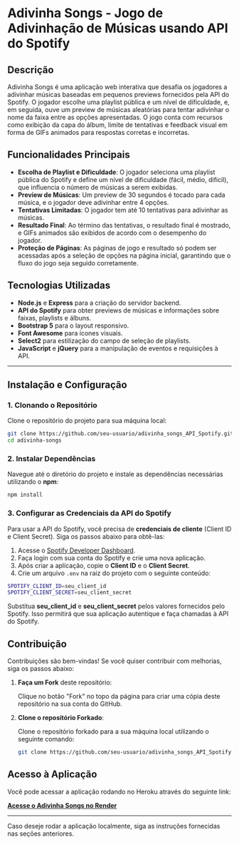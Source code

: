 # Adivinha Songs - Jogo de Adivinhação de Músicas usando API do Spotify

## Descrição

Adivinha Songs é uma aplicação web interativa que desafia os jogadores a adivinhar músicas baseadas em pequenos previews fornecidos pela API do Spotify. O jogador escolhe uma playlist pública e um nível de dificuldade, e, em seguida, ouve um preview de músicas aleatórias para tentar adivinhar o nome da faixa entre as opções apresentadas. O jogo conta com recursos como exibição da capa do álbum, limite de tentativas e feedback visual em forma de GIFs animados para respostas corretas e incorretas.

## Funcionalidades Principais

- **Escolha de Playlist e Dificuldade**: O jogador seleciona uma playlist pública do Spotify e define um nível de dificuldade (fácil, médio, difícil), que influencia o número de músicas a serem exibidas.
- **Preview de Músicas**: Um preview de 30 segundos é tocado para cada música, e o jogador deve adivinhar entre 4 opções.
- **Tentativas Limitadas**: O jogador tem até 10 tentativas para adivinhar as músicas.
- **Resultado Final**: Ao término das tentativas, o resultado final é mostrado, e GIFs animados são exibidos de acordo com o desempenho do jogador.
- **Proteção de Páginas**: As páginas de jogo e resultado só podem ser acessadas após a seleção de opções na página inicial, garantindo que o fluxo do jogo seja seguido corretamente.

## Tecnologias Utilizadas

- **Node.js** e **Express** para a criação do servidor backend.
- **API do Spotify** para obter previews de músicas e informações sobre faixas, playlists e álbuns.
- **Bootstrap 5** para o layout responsivo.
- **Font Awesome** para ícones visuais.
- **Select2** para estilização do campo de seleção de playlists.
- **JavaScript** e **jQuery** para a manipulação de eventos e requisições à API.

---

## Instalação e Configuração

### 1. Clonando o Repositório

Clone o repositório do projeto para sua máquina local:

```bash
git clone https://github.com/seu-usuario/adivinha_songs_API_Spotify.git
cd adivinha-songs

```
### 2. Instalar Dependências

Navegue até o diretório do projeto e instale as dependências necessárias utilizando o **npm**:

```bash
npm install

```

### 3. Configurar as Credenciais da API do Spotify

Para usar a API do Spotify, você precisa de **credenciais de cliente** (Client ID e Client Secret). Siga os passos abaixo para obtê-las:

1. Acesse o [Spotify Developer Dashboard](https://developer.spotify.com/dashboard/applications).
2. Faça login com sua conta do Spotify e crie uma nova aplicação.
3. Após criar a aplicação, copie o **Client ID** e o **Client Secret**.
4. Crie um arquivo `.env` na raiz do projeto com o seguinte conteúdo:

```bash
SPOTIFY_CLIENT_ID=seu_client_id
SPOTIFY_CLIENT_SECRET=seu_client_secret

```
Substitua **seu_client_id** e **seu_client_secret** pelos valores fornecidos pelo Spotify. Isso permitirá que sua aplicação autentique e faça chamadas à API do Spotify.

## Contribuição

Contribuições são bem-vindas! Se você quiser contribuir com melhorias, siga os passos abaixo:

1. **Faça um Fork** deste repositório:

   Clique no botão "Fork" no topo da página para criar uma cópia deste repositório na sua conta do GitHub.

2. **Clone o repositório Forkado**:

   Clone o repositório forkado para a sua máquina local utilizando o seguinte comando:

   ```bash
   git clone https://github.com/seu-usuario/adivinha_songs_API_Spotify.git

    ```

## Acesso à Aplicação

Você pode acessar a aplicação rodando no Heroku através do seguinte link:

[**Acesse o Adivinha Songs no Render**](https://adivinha-songs.onrender.com/)

---

Caso deseje rodar a aplicação localmente, siga as instruções fornecidas nas seções anteriores.
